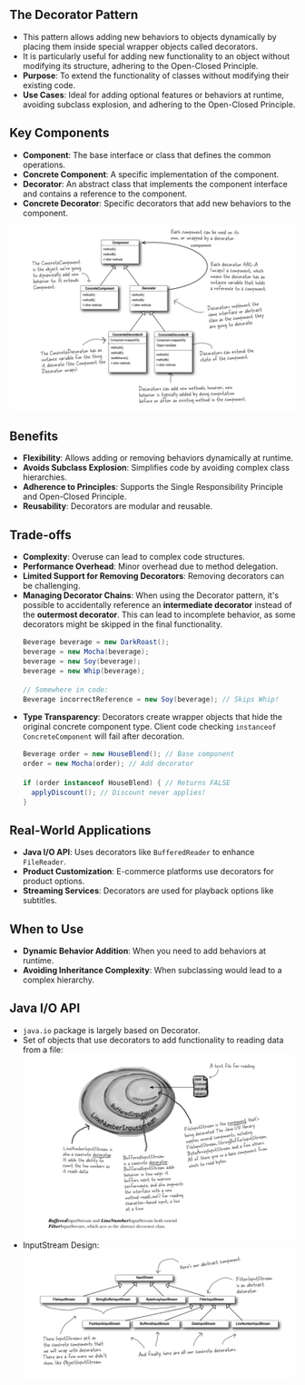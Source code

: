 ## The Decorator Pattern

- This pattern allows adding new behaviors to objects dynamically by placing them inside special wrapper objects called decorators.
- It is particularly useful for adding new functionality to an object without modifying its structure, adhering to the Open-Closed Principle.
- **Purpose**: To extend the functionality of classes without modifying their existing code.
- **Use Cases**: Ideal for adding optional features or behaviors at runtime, avoiding subclass explosion, and adhering
  to the Open-Closed Principle.

## Key Components

- **Component**: The base interface or class that defines the common operations.
- **Concrete Component**: A specific implementation of the component.
- **Decorator**: An abstract class that implements the component interface and contains a reference to the component.
- **Concrete Decorator**: Specific decorators that add new behaviors to the component.

![decorator-pattern.png](src/main/resources/decorator-pattern.png)

## Benefits

- **Flexibility**: Allows adding or removing behaviors dynamically at runtime.
- **Avoids Subclass Explosion**: Simplifies code by avoiding complex class hierarchies.
- **Adherence to Principles**: Supports the Single Responsibility Principle and Open-Closed Principle.
- **Reusability**: Decorators are modular and reusable.

## Trade-offs

- **Complexity**: Overuse can lead to complex code structures.
- **Performance Overhead**: Minor overhead due to method delegation.
- **Limited Support for Removing Decorators**: Removing decorators can be challenging.
- **Managing Decorator Chains**: When using the Decorator pattern, it's possible to accidentally reference an **intermediate decorator** instead of the **outermost decorator**. This can lead to incomplete behavior, as some decorators might be skipped in the final functionality.
  ```java
  Beverage beverage = new DarkRoast();
  beverage = new Mocha(beverage);
  beverage = new Soy(beverage);
  beverage = new Whip(beverage);
  
  // Somewhere in code:
  Beverage incorrectReference = new Soy(beverage); // Skips Whip!
  ```
- **Type Transparency**: Decorators create wrapper objects that hide the original concrete component type. Client code checking `instanceof ConcreteComponent` will fail after decoration.
  ```java
  Beverage order = new HouseBlend(); // Base component
  order = new Mocha(order); // Add decorator
  
  if (order instanceof HouseBlend) { // Returns FALSE
    applyDiscount(); // Discount never applies!
  }
  ```

## Real-World Applications

- **Java I/O API**: Uses decorators like `BufferedReader` to enhance `FileReader`.
- **Product Customization**: E-commerce platforms use decorators for product options.
- **Streaming Services**: Decorators are used for playback options like subtitles.

## When to Use

- **Dynamic Behavior Addition**: When you need to add behaviors at runtime.
- **Avoiding Inheritance Complexity**: When subclassing would lead to a complex hierarchy.

## Java I/O API
- `java.io` package is largely based on Decorator.
- Set of objects that use decorators to add functionality to reading data from a file:
  ![java.io.png](src/main/resources/java.io.png)
- InputStream Design:
  ![java.io-2.png](src/main/resources/java.io-2.png)
